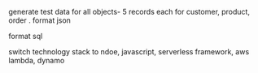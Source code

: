 generate test data for all objects- 5 records each for customer, product, order
.  format json

format sql

switch technology stack to ndoe, javascript, serverless framework, aws lambda, dynamo